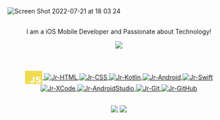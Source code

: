 <img width="968" alt="Screen Shot 2022-07-21 at 18 03 24" src="https://user-images.githubusercontent.com/100304104/180314847-76853f08-1b68-41c0-97dc-c8a25b5fd5de.png">



##

<p align="center">I am a iOS Mobile Developer and Passionate about Technology!</p>

<div align="center">
  <a href="https://github.com/juniorgambardella">
  <img height="180em" src="https://github-readme-stats.vercel.app/api?username=juniorgambardella&show_icons=false&theme=dark&include_all_commits=true&count_private=true"/>
</div>

##
<div style="display: inline_block" align="center"><br>
  <img align="center" alt="Jr-Js" height="30" width="40" src="https://raw.githubusercontent.com/devicons/devicon/master/icons/javascript/javascript-plain.svg">
  <img align="center" alt="Jr-HTML" height="30" width="40" src="https://cdn.jsdelivr.net/gh/devicons/devicon/icons/html5/html5-original-wordmark.svg">
  <img align="center" alt="Jr-CSS" height="30" width="40" src="https://cdn.jsdelivr.net/gh/devicons/devicon/icons/css3/css3-original-wordmark.svg">
  <img align="center" alt="Jr-Kotlin" height="30" width="40" src="https://cdn.jsdelivr.net/gh/devicons/devicon/icons/kotlin/kotlin-original-wordmark.svg">
  <img align="center" alt="Jr-Android" height="30" width="40" src="https://cdn.jsdelivr.net/gh/devicons/devicon/icons/android/android-plain-wordmark.svg">
  <img align="center" alt="Jr-Swift" height="30" width="40" src="https://cdn.jsdelivr.net/gh/devicons/devicon/icons/swift/swift-original-wordmark.svg">
  <img align="center" alt="Jr-XCode" height="30" width="40" src="https://cdn.jsdelivr.net/gh/devicons/devicon/icons/xcode/xcode-original.svg"">
  <img align="center" alt="Jr-AndroidStudio" height="30" width="40" src="https://cdn.jsdelivr.net/gh/devicons/devicon/icons/androidstudio/androidstudio-original.svg"">
  <img align="center" alt="Jr-Git" height="30" width="40" src="https://cdn.jsdelivr.net/gh/devicons/devicon/icons/git/git-original-wordmark.svg">
  <img align="center" alt="Jr-GitHub" height="30" width="40" src="https://cdn.jsdelivr.net/gh/devicons/devicon/icons/github/github-original-wordmark.svg">
</div>
  
  

  ##
 
<div align="center"> 
  <a href = "mailto:gambardellajunior@gmail.com"><img src="https://img.shields.io/badge/-Gmail-%23333?style=for-the-badge&logo=gmail&logoColor=white" target="_blank"></a>
  <a href="https://www.linkedin.com/in/juniorgambardella/" target="_blank"><img src="https://img.shields.io/badge/-LinkedIn-%230077B5?style=for-the-badge&logo=linkedin&logoColor=white" target="_blank"></a> 
</div>
